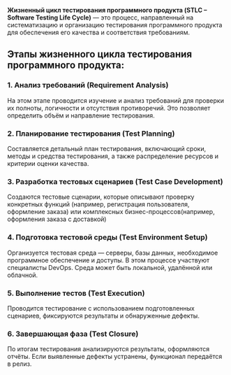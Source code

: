 **Жизненный цикл тестирования программного продукта (STLC – Software Testing Life Cycle)** — это процесс, направленный на систематизацию и организацию тестирования программного продукта для обеспечения его качества и соответствия требованиям.

## Этапы жизненного цикла тестирования программного продукта:

### 1. Анализ требований (Requirement Analysis)

На этом этапе проводится изучение и анализ требований для проверки их полноты, логичности и отсутствия противоречий. Это позволяет определить объём и направление тестирования.

### 2. Планирование тестирования (Test Planning)

Составляется детальный план тестирования, включающий сроки, методы и средства тестирования, а также распределение ресурсов и критерии оценки качества.

### 3. Разработка тестовых сценариев (Test Case Development)

Создаются тестовые сценарии, которые описывают проверку конкретных функций (например, регистрация пользователя, оформление заказа) или комплексных бизнес-процессов(например, оформления заказа с доставкой)

### 4. Подготовка тестовой среды (Test Environment Setup)

Организуется тестовая среда — серверы, базы данных, необходимое программное обеспечение и доступы. В этом процессе участвуют специалисты DevOps. Среда может быть локальной, удалённой или облачной.

### 5. Выполнение тестов (Test Execution)

Проводится тестирование с использованием подготовленных сценариев, фиксируются результаты и обнаруженные дефекты.

### 6. Завершающая фаза (Test Closure)

По итогам тестирования анализируются результаты, оформляются отчёты. Если выявленные дефекты устранены, функционал передаётся в релиз.